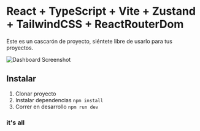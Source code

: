 # React + TypeScript + Vite + Zustand + TailwindCSS + ReactRouterDom

Este es un cascarón de proyecto, siéntete libre de usarlo para tus proyectos.

<img src="https://github.com/Klerith/zustand-mini-curso/blob/main/public/screenshot.png?raw=true" alt="Dashboard Screenshot">



## Instalar

1. Clonar proyecto
2. Instalar dependencias ```npm install```
3. Correr en desarrollo ```npm run dev```

### it's all


